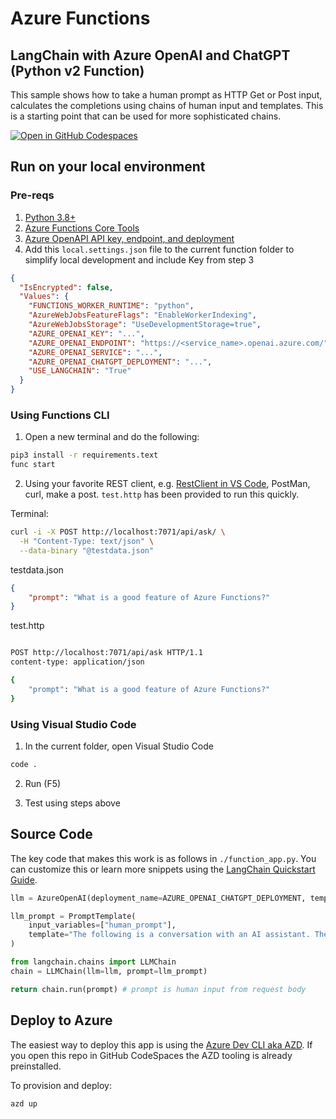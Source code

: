 # Azure Functions
## LangChain with Azure OpenAI and ChatGPT (Python v2 Function)

This sample shows how to take a human prompt as HTTP Get or Post input, calculates the completions using chains of human input and templates.  This is a starting point that can be used for more sophisticated chains.  

[![Open in GitHub Codespaces](https://github.com/codespaces/badge.svg)](https://github.com/codespaces/new?hide_repo_select=true&ref=main&repo=575770869)

## Run on your local environment

### Pre-reqs
1) [Python 3.8+](https://www.python.org/) 
2) [Azure Functions Core Tools](https://learn.microsoft.com/en-us/azure/azure-functions/functions-run-local?tabs=v4%2Cmacos%2Ccsharp%2Cportal%2Cbash#install-the-azure-functions-core-tools)
3) [Azure OpenAPI API key, endpoint, and deployment](https://portal.azure.com) 
4) Add this `local.settings.json` file to the current function folder to simplify local development and include Key from step 3
```json
{
  "IsEncrypted": false,
  "Values": {
    "FUNCTIONS_WORKER_RUNTIME": "python",
    "AzureWebJobsFeatureFlags": "EnableWorkerIndexing",
    "AzureWebJobsStorage": "UseDevelopmentStorage=true",
    "AZURE_OPENAI_KEY": "...",
    "AZURE_OPENAI_ENDPOINT": "https://<service_name>.openai.azure.com/",
    "AZURE_OPENAI_SERVICE": "...",
    "AZURE_OPENAI_CHATGPT_DEPLOYMENT": "...",
    "USE_LANGCHAIN": "True"
  }
}
```

### Using Functions CLI
1) Open a new terminal and do the following:

```bash
pip3 install -r requirements.text
func start
```
2) Using your favorite REST client, e.g. [RestClient in VS Code](https://marketplace.visualstudio.com/items?itemName=humao.rest-client), PostMan, curl, make a post.  `test.http` has been provided to run this quickly.   

Terminal:
```bash
curl -i -X POST http://localhost:7071/api/ask/ \
  -H "Content-Type: text/json" \
  --data-binary "@testdata.json"
```

testdata.json
```json
{
    "prompt": "What is a good feature of Azure Functions?"
}
```

test.http
```bash

POST http://localhost:7071/api/ask HTTP/1.1
content-type: application/json

{
    "prompt": "What is a good feature of Azure Functions?"
}
```

### Using Visual Studio Code

1) In the current folder, open Visual Studio Code

```bash
code .
```

2) Run (F5)

3) Test using steps above

## Source Code

The key code that makes this work is as follows in `./function_app.py`.  You can customize this or learn more snippets using the [LangChain Quickstart Guide](https://python.langchain.com/en/latest/getting_started/getting_started.html).

```python
llm = AzureOpenAI(deployment_name=AZURE_OPENAI_CHATGPT_DEPLOYMENT, temperature=0.3, openai_api_key=AZURE_OPENAI_KEY)

llm_prompt = PromptTemplate(
    input_variables=["human_prompt"],
    template="The following is a conversation with an AI assistant. The assistant is helpful.\n\nAI: I am an AI created by OpenAI. How can I help you today?\nHuman: {human_prompt}?",
)

from langchain.chains import LLMChain
chain = LLMChain(llm=llm, prompt=llm_prompt)

return chain.run(prompt) # prompt is human input from request body
```

## Deploy to Azure

The easiest way to deploy this app is using the [Azure Dev CLI aka AZD](https://aka.ms/azd).  If you open this repo in GitHub CodeSpaces the AZD tooling is already preinstalled.

To provision and deploy:
```bash
azd up
```
